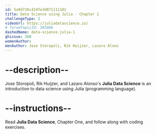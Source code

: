 ```yaml
---
id: 5a9d726c424fe3d071111101
title: Data Science using Julia - Chapter 1
challengeType: 2
videoUrl: https://juliadatascience.io/
# forumTopicId: 301086
dashedName: data-science-julia-1
ghissue: 260
womenAuthor:  
menAuthor: Jose Storopoli, Rik Huijzer, Lazaro Alons
---
```


# --description--

Jose Storopoli, Rik Huijzer, and Lazaro Alonso's __Julia Data Science__ is an introduction to data science using Julia (programming language).

# --instructions--

Read __Julia Data Science__, Chapter One, and follow along with coding exercises.